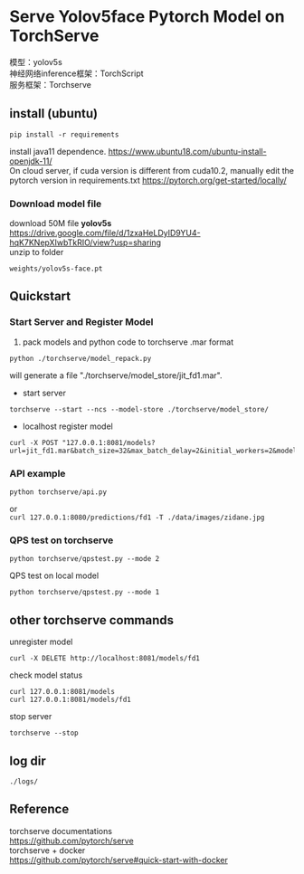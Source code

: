 # Serve Yolov5face Pytorch Model on TorchServe
模型：yolov5s  
神经网络inference框架：TorchScript  
服务框架：Torchserve  

## install (ubuntu)
```
pip install -r requirements
```
install java11 dependence.    https://www.ubuntu18.com/ubuntu-install-openjdk-11/  
On cloud server, if cuda version is different from cuda10.2, manually edit the pytorch version in requirements.txt
https://pytorch.org/get-started/locally/

### Download model file 
download 50M file **yolov5s**   https://drive.google.com/file/d/1zxaHeLDyID9YU4-hqK7KNepXIwbTkRIO/view?usp=sharing  
unzip to folder 
```
weights/yolov5s-face.pt
```

## Quickstart
### Start Server and Register Model
1. pack models and python code to torchserve .mar format
```
python ./torchserve/model_repack.py
```
will generate a file "./torchserve/model_store/jit_fd1.mar".   
- start server
```
torchserve --start --ncs --model-store ./torchserve/model_store/
```
- localhost register model 
```
curl -X POST "127.0.0.1:8081/models?url=jit_fd1.mar&batch_size=32&max_batch_delay=2&initial_workers=2&model_name=fd1"
```

### API example
`
python torchserve/api.py
`

or  
`
curl 127.0.0.1:8080/predictions/fd1 -T ./data/images/zidane.jpg  
`
### QPS test on torchserve
```
python torchserve/qpstest.py --mode 2
```
QPS test on local model
```
python torchserve/qpstest.py --mode 1
```
## other torchserve commands
unregister model
```
curl -X DELETE http://localhost:8081/models/fd1
```
check model status
```
curl 127.0.0.1:8081/models
curl 127.0.0.1:8081/models/fd1
```
stop server
```
torchserve --stop
```
## log dir
`
./logs/
`

## Reference
torchserve documentations  
https://github.com/pytorch/serve  
torchserve + docker  
https://github.com/pytorch/serve#quick-start-with-docker  